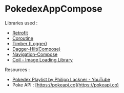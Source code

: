 # PokedexAppCompose

Libraries used :
* [Retrofit](https://square.github.io/retrofit/)
* [Coroutine](https://developer.android.com/kotlin/coroutines?gclid=CjwKCAjwhuCKBhADEiwA1HegOVAW3LpDfdzjj7fsTYpHCnX5CPXZwJ3iUbX_YLwwdX36MGRvW7hKtBoCVR8QAvD_BwE&gclsrc=aw.ds)
* [Timber (Logger)](https://github.com/JakeWharton/timber)
* [Dagger-Hilt(Compose)](https://developer.android.com/training/dependency-injection/hilt-android)
* [Navigation-Compose](https://developer.android.com/guide/navigation/navigation-getting-started)
* [Coil - Image Loading Library](https://coil-kt.github.io/coil/compose/)


Resources :
- [Pokedex Playlist by Philipp Lackner - YouTube](https://youtube.com/playlist?list=PLQkwcJG4YTCTimTCpEL5FZgaWdIZQuB7m)
- Poke API : [https://pokeapi.co](https://pokeapi.co)
